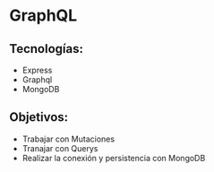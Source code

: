 # GraphQL

## Tecnologías:
* Express
* Graphql
* MongoDB
## Objetivos:
* Trabajar con Mutaciones
* Tranajar con Querys
* Realizar la conexión y persistencia con MongoDB
